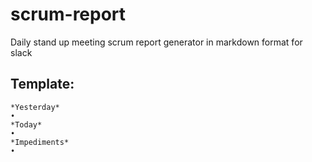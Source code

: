 # scrum-report
Daily stand up meeting scrum report generator in markdown format for slack

## Template:
```text
*Yesterday*
•
*Today*
•
*Impediments*
•
```
